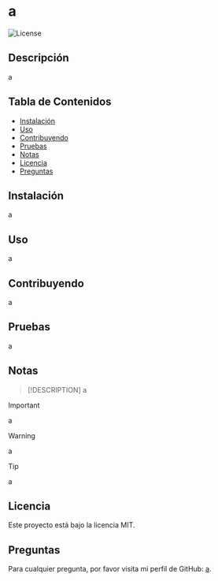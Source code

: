 
# a

![License](https://img.shields.io/badge/license-MIT-blue.svg)

## Descripción
a

## Tabla de Contenidos
- [Instalación](#instalación)
- [Uso](#uso)
- [Contribuyendo](#contribuyendo)
- [Pruebas](#pruebas)
- [Notas](#notas)
- [Licencia](#licencia)
- [Preguntas](#preguntas)

## Instalación
a

## Uso
a

## Contribuyendo
a

## Pruebas
a

## Notas

> [!DESCRIPTION]
> a

> [!IMPORTANT]
> a

> [!WARNING]
> a

> [!TIP]
> a

## Licencia

Este proyecto está bajo la licencia MIT.

## Preguntas

Para cualquier pregunta, por favor visita mi perfil de GitHub: [a](https://github.com/a).
  
